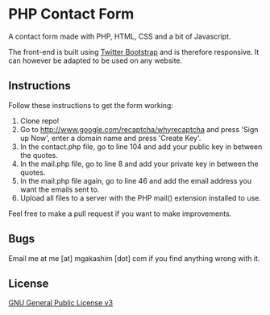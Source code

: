 PHP Contact Form
================

A contact form made with PHP, HTML, CSS and a bit of Javascript.

The front-end is built using [Twitter Bootstrap](http://twitter.github.com/bootstrap "Twitter Bootstrap") and is therefore responsive. It can however be adapted to be used on any website.

Instructions
------------

Follow these instructions to get the form working:

1. Clone repo!
2. Go to http://www.google.com/recaptcha/whyrecaptcha and press 'Sign up Now', enter a domain name and press 'Create Key'.
3. In the contact.php file, go to line 104 and add your public key in between the quotes.
4. In the mail.php file, go to line 8 and add your private key in between the quotes.
5. In the mail.php file again, go to line 46 and add the email address you want the emails sent to.
6. Upload all files to a server with the PHP mail() extension installed to use.

Feel free to make a pull request if you want to make improvements.

Bugs
----

Email me at me [at] mgakashim [dot] com if you find anything wrong with it.

License
-------

[GNU General Public License v3](http://www.gnu.org/licenses/quick-guide-gplv3.en.html)
